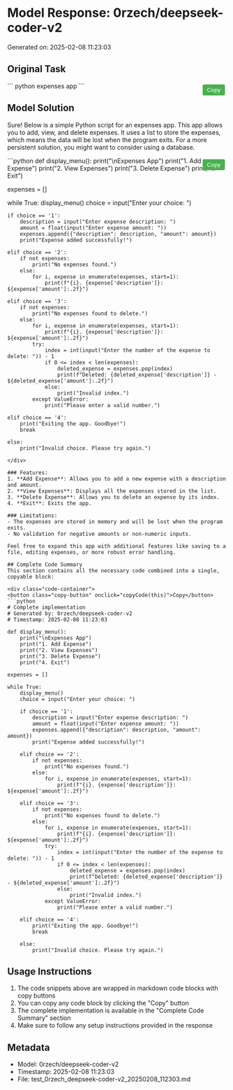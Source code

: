 # Model Response: 0rzech/deepseek-coder-v2
Generated on: 2025-02-08 11:23:03


<style>
.copy-button {
    position: absolute;
    top: 5px;
    right: 5px;
    padding: 5px 10px;
    background-color: #4CAF50;
    color: white;
    border: none;
    border-radius: 3px;
    cursor: pointer;
    z-index: 1;
}
.code-container {
    position: relative;
    margin: 10px 0;
}
.copy-button:hover {
    background-color: #45a049;
}
.copy-button:active {
    background-color: #3d8b40;
}
</style>

<script>
function copyCode(buttonElement) {
    const codeBlock = buttonElement.parentElement.querySelector('code');
    const range = document.createRange();
    range.selectNode(codeBlock);
    window.getSelection().removeAllRanges();
    window.getSelection().addRange(range);
    try {
        document.execCommand('copy');
        buttonElement.textContent = 'Copied!';
        setTimeout(() => {
            buttonElement.textContent = 'Copy';
        }, 2000);
    } catch(e) {
        console.error('Failed to copy text:', e);
        buttonElement.textContent = 'Failed to copy';
    }
    window.getSelection().removeAllRanges();
}
</script>


## Original Task
<div class="code-container">
<button class="copy-button" onclick="copyCode(this)">Copy</button>
```
python expenses app
```
</div>

## Model Solution
 Sure! Below is a simple Python script for an expenses app. This app allows you to add, view, and delete expenses. It uses a list to store the expenses, which means the data will be lost when the program exits. For a more persistent solution, you might want to consider using a database.

<div class="code-container">
<button class="copy-button" onclick="copyCode(this)">Copy</button>
```python
def display_menu():
    print("\nExpenses App")
    print("1. Add Expense")
    print("2. View Expenses")
    print("3. Delete Expense")
    print("4. Exit")

expenses = []

while True:
    display_menu()
    choice = input("Enter your choice: ")

    if choice == '1':
        description = input("Enter expense description: ")
        amount = float(input("Enter expense amount: "))
        expenses.append({"description": description, "amount": amount})
        print("Expense added successfully!")

    elif choice == '2':
        if not expenses:
            print("No expenses found.")
        else:
            for i, expense in enumerate(expenses, start=1):
                print(f"{i}. {expense['description']}: ${expense['amount']:.2f}")

    elif choice == '3':
        if not expenses:
            print("No expenses found to delete.")
        else:
            for i, expense in enumerate(expenses, start=1):
                print(f"{i}. {expense['description']}: ${expense['amount']:.2f}")
            try:
                index = int(input("Enter the number of the expense to delete: ")) - 1
                if 0 <= index < len(expenses):
                    deleted_expense = expenses.pop(index)
                    print(f"Deleted: {deleted_expense['description']} - ${deleted_expense['amount']:.2f}")
                else:
                    print("Invalid index.")
            except ValueError:
                print("Please enter a valid number.")

    elif choice == '4':
        print("Exiting the app. Goodbye!")
        break

    else:
        print("Invalid choice. Please try again.")
```
</div>

### Features:
1. **Add Expense**: Allows you to add a new expense with a description and amount.
2. **View Expenses**: Displays all the expenses stored in the list.
3. **Delete Expense**: Allows you to delete an expense by its index.
4. **Exit**: Exits the app.

### Limitations:
- The expenses are stored in memory and will be lost when the program exits.
- No validation for negative amounts or non-numeric inputs.

Feel free to expand this app with additional features like saving to a file, editing expenses, or more robust error handling.

## Complete Code Summary
This section contains all the necessary code combined into a single, copyable block:

<div class="code-container">
<button class="copy-button" onclick="copyCode(this)">Copy</button>
```python
# Complete implementation
# Generated by: 0rzech/deepseek-coder-v2
# Timestamp: 2025-02-08 11:23:03

def display_menu():
    print("\nExpenses App")
    print("1. Add Expense")
    print("2. View Expenses")
    print("3. Delete Expense")
    print("4. Exit")

expenses = []

while True:
    display_menu()
    choice = input("Enter your choice: ")

    if choice == '1':
        description = input("Enter expense description: ")
        amount = float(input("Enter expense amount: "))
        expenses.append({"description": description, "amount": amount})
        print("Expense added successfully!")

    elif choice == '2':
        if not expenses:
            print("No expenses found.")
        else:
            for i, expense in enumerate(expenses, start=1):
                print(f"{i}. {expense['description']}: ${expense['amount']:.2f}")

    elif choice == '3':
        if not expenses:
            print("No expenses found to delete.")
        else:
            for i, expense in enumerate(expenses, start=1):
                print(f"{i}. {expense['description']}: ${expense['amount']:.2f}")
            try:
                index = int(input("Enter the number of the expense to delete: ")) - 1
                if 0 <= index < len(expenses):
                    deleted_expense = expenses.pop(index)
                    print(f"Deleted: {deleted_expense['description']} - ${deleted_expense['amount']:.2f}")
                else:
                    print("Invalid index.")
            except ValueError:
                print("Please enter a valid number.")

    elif choice == '4':
        print("Exiting the app. Goodbye!")
        break

    else:
        print("Invalid choice. Please try again.")

```
</div>

## Usage Instructions
1. The code snippets above are wrapped in markdown code blocks with copy buttons
2. You can copy any code block by clicking the "Copy" button
3. The complete implementation is available in the "Complete Code Summary" section
4. Make sure to follow any setup instructions provided in the response

## Metadata
- Model: 0rzech/deepseek-coder-v2
- Timestamp: 2025-02-08 11:23:03
- File: test_0rzech_deepseek-coder-v2_20250208_112303.md
